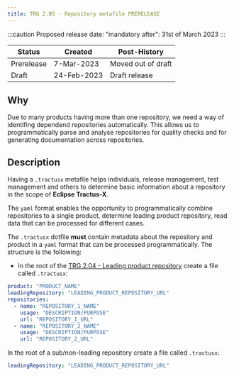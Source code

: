 ```yaml
---
title: TRG 2.05 - Repository metafile PRERELEASE
---
```


:::caution
Proposed release date: "mandatory after": 31st of March 2023
:::

| Status     | Created     | Post-History       |
|------------|-------------|--------------------|
| Prerelease | 7-Mar-2023  | Moved out of draft |
| Draft      | 24-Feb-2023 | Draft release      |

## Why

Due to many products having more than one repository, we need a way of identifing dependend repositories automatically. This allows us to programmatically parse and analyse repositories for quality checks and for generating documentation across repositories.

## Description

Having a `.tractusx` metafile helps individuals, release management, test management and others to determine basic information about a repository in the scope of **Eclipse Tractus-X**.

The `yaml` format enables the opportunity to programmatically combine repositories to a single product, determine leading product repository, read data that can be processed for different cases.

The `.tractusx` dotfile **must** contain metadata about the repository and product in a `yaml` format that can be processed programmatically. The structure is the following:

- In the root of the [TRG 2.04 - Leading product repository](../trg-2/trg-2-04.md) create a file called `.tractusx`:

```yaml
product: "PRODUCT_NAME"
leadingRepository: "LEADING_PRODUCT_REPOSITORY_URL"
repositories:
  - name: "REPOSITORY_1_NAME"
    usage: "DESCRIPTION/PURPOSE"
    url: "REPOSITORY_1_URL"
  - name: "REPOSITORY_2_NAME"
    usage: "DESCRIPTION/PURPOSE"
    url: "REPOSITORY_2_URL"
```

In the root of a sub/non-leading repository create a file called `.tractusx`:

```yaml
leadingRepository: "LEADING_PRODUCT_REPOSITORY_URL"
```
